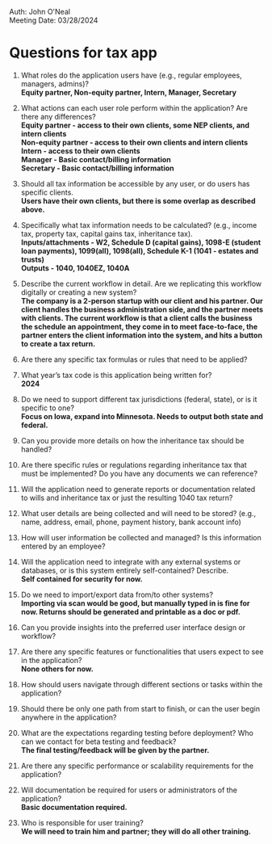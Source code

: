 Auth: John O'Neal  
Meeting Date: 03/28/2024

# Questions for tax app

1.  What roles do the application users have (e.g., regular employees, managers, admins)?  
    **Equity partner, Non-equity partner, Intern, Manager, Secretary**

2.	What actions can each user role perform within the application? Are there any differences?  
    **Equity partner - access to their own clients, some NEP clients, and intern clients**  
    **Non-equity partner - access to their own clients and intern clients**  
    **Intern - access to their own clients**  
    **Manager - Basic contact/billing information**  
    **Secretary - Basic contact/billing information**  

3.	Should all tax information be accessible by any user, or do users has specific clients.  
    **Users have their own clients, but there is some overlap as described above.**

4.	Specifically what tax information needs to be calculated? (e.g., income tax, property tax, capital gains tax, inheritance tax).  
    **Inputs/attachments - W2, Schedule D (capital gains), 1098-E (student loan payments), 1099(all), 1098(all), Schedule K-1 (1041 - estates and trusts)**  
    **Outputs - 1040, 1040EZ, 1040A**

5.	Describe the current workflow in detail. Are we replicating this workflow digitally or creating a new system?  
    **The company is a 2-person startup with our client and his partner. Our client handles the business administration side, and the partner meets with clients. The current workflow is that a client calls the business the schedule an appointment, they come in to meet face-to-face, the partner enters the client information into the system, and hits a button to create a tax return.**

6.	Are there any specific tax formulas or rules that need to be applied?

7.	What year’s tax code is this application being written for?  
    **2024**

8.	Do we need to support different tax jurisdictions (federal, state), or is it specific to one?  
    **Focus on Iowa, expand into Minnesota. Needs to output both state and federal.**

9.	Can you provide more details on how the inheritance tax should be handled?

10.	Are there specific rules or regulations regarding inheritance tax that must be implemented? Do you have any documents we can reference?

11.	Will the application need to generate reports or documentation related to wills and inheritance tax or just the resulting 1040 tax return?

12.	What user details are being collected and will need to be stored? (e.g., name, address, email, phone, payment history, bank account info)

13.	How will user information be collected and managed? Is this information entered by an employee?

14.	Will the application need to integrate with any external systems or databases, or is this system entirely self-contained? Describe.  
    **Self contained for security for now.**

15.	Do we need to import/export data from/to other systems?  
    **Importing via scan would be good, but manually typed in is fine for now. Returns should be generated and printable as a doc or pdf.**

16.	Can you provide insights into the preferred user interface design or workflow?

17.	Are there any specific features or functionalities that users expect to see in the application?  
    **None others for now.**

18.	How should users navigate through different sections or tasks within the application?

19.	Should there be only one path from start to finish, or can the user begin anywhere in the application?

20.	What are the expectations regarding testing before deployment? Who can we contact for beta testing and feedback?  
    **The final testing/feedback will be given by the partner.**

21.	Are there any specific performance or scalability requirements for the application?

22.	Will documentation be required for users or administrators of the application?  
    **Basic documentation required.**

23.	Who is responsible for user training?  
    **We will need to train him and partner; they will do all other training.**